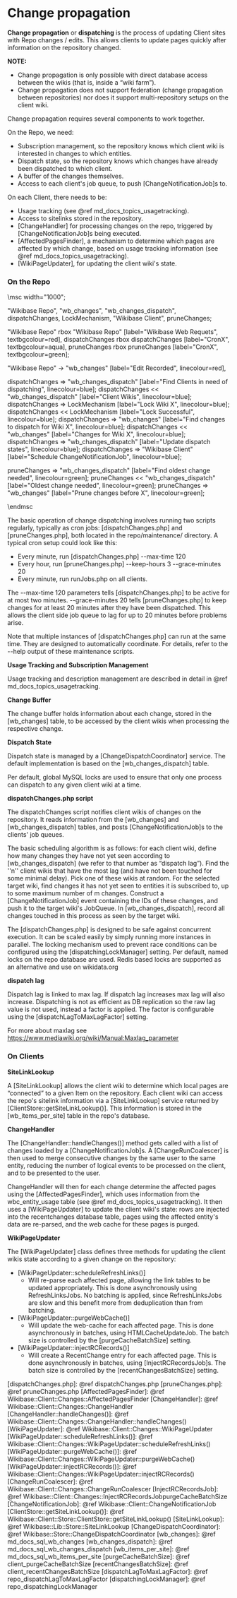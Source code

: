 # Change propagation

**Change propagation** or **dispatching** is the process of updating Client sites with Repo changes / edits.
This allows clients to update pages quickly after information on the repository changed.

**NOTE:**
 - Change propagation is only possible with direct database access between the wikis (that is, inside a “wiki farm”).
 - Change propagation does not support federation (change propagation between repositories) nor does it support multi-repository setups on the client wiki.

Change propagation requires several components to work together.

On the Repo, we need:

* Subscription management, so the repository knows which client wiki is interested in changes to which entities.
* Dispatch state, so the repository knows which changes have already been dispatched to which client.
* A buffer of the changes themselves.
* Access to each client's job queue, to push [ChangeNotificationJob]s to.

On each Client, there needs to be:

* Usage tracking (see @ref md_docs_topics_usagetracking).
* Access to sitelinks stored in the repository.
* [ChangeHandler] for processing changes on the repo, triggered by [ChangeNotificationJob]s being executed.
* [AffectedPagesFinder], a mechanism to determine which pages are affected by which change, based on usage tracking information (see @ref md_docs_topics_usagetracking).
* [WikiPageUpdater], for updating the client wiki's state.

### On the Repo

\msc
  width="1000";

  "Wikibase Repo",
  "wb_changes",
  "wb_changes_dispatch",
  dispatchChanges,
  LockMechanism,
  "Wikibase Client",
  pruneChanges;

  "Wikibase Repo" rbox "Wikibase Repo" [label="Wikibase Web Requets", textbgcolour=red],
  dispatchChanges rbox dispatchChanges [label="CronX", textbgcolour=aqua],
  pruneChanges rbox pruneChanges [label="CronX", textbgcolour=green];

  "Wikibase Repo" -> "wb_changes" [label="Edit Recorded", linecolour=red],

  dispatchChanges => "wb_changes_dispatch" [label="Find Clients in need of dispatching", linecolour=blue];
  dispatchChanges << "wb_changes_dispatch" [label="Client Wikis", linecolour=blue];
  dispatchChanges => LockMechanism [label="Lock Wiki X", linecolour=blue];
  dispatchChanges << LockMechanism [label="Lock Successful", linecolour=blue];
  dispatchChanges => "wb_changes" [label="Find changes to dispatch for Wiki X", linecolour=blue];
  dispatchChanges << "wb_changes" [label="Changes for Wiki X", linecolour=blue];
  dispatchChanges => "wb_changes_dispatch" [label="Update dispatch states", linecolour=blue];
  dispatchChanges => "Wikibase Client" [label="Schedule ChangeNotificationJob", linecolour=blue];

  pruneChanges => "wb_changes_dispatch" [label="Find oldest change needed", linecolour=green];
  pruneChanges << "wb_changes_dispatch" [label="Oldest change needed", linecolour=green];
  pruneChanges => "wb_changes" [label="Prune changes before X", linecolour=green];

\endmsc

The basic operation of change dispatching involves running two scripts regularly, typically as cron jobs: [dispatchChanges.php] and [pruneChanges.php], both located in the repo/maintenance/ directory.
A typical cron setup could look like this:

* Every minute, run [dispatchChanges.php] --max-time 120
* Every hour, run [pruneChanges.php] --keep-hours 3 --grace-minutes 20
* Every minute, run runJobs.php on all clients.

The --max-time 120 parameters tells [dispatchChanges.php] to be active for at most two minutes. --grace-minutes 20 tells [pruneChanges.php] to keep changes for at least 20 minutes after they have been dispatched.
This allows the client side job queue to lag for up to 20 minutes before problems arise.

Note that multiple instances of [dispatchChanges.php] can run at the same time.
They are designed to automatically coordinate. For details, refer to the --help output of these maintenance scripts.

**Usage Tracking and Subscription Management**

Usage tracking and description management are described in detail in @ref md_docs_topics_usagetracking.

**Change Buffer**

The change buffer holds information about each change, stored in the [wb_changes] table, to be accessed by the client wikis when processing the respective change.

**Dispatch State**

Dispatch state is managed by a [ChangeDispatchCoordinator] service.
The default implementation is based on the [wb_changes_dispatch] table.

Per default, global MySQL locks are used to ensure that only one process can dispatch to any given client wiki at a time.

**dispatchChanges.php script**

The dispatchChanges script notifies client wikis of changes on the repository.
It reads information from the [wb_changes] and [wb_changes_dispatch] tables, and posts [ChangeNotificationJob]s to the clients' job queues.

The basic scheduling algorithm is as follows: for each client wiki, define how many changes they have not yet seen according to [wb_changes_dispatch] (we refer to that number as “dispatch lag”).
Find the ''n'' client wikis that have the most lag (and have not been touched for some minimal delay).
Pick one of these wikis at random. For the selected target wiki, find changes it has not yet seen to entities it is subscribed to, up to some maximum number of m changes.
Construct a [ChangeNotificationJob] event containing the IDs of these changes, and push it to the target wiki's JobQueue.
In [wb_changes_dispatch], record all changes touched in this process as seen by the target wiki.

The [dispatchChanges.php] is designed to be safe against concurrent execution.
It can be scaled easily by simply running more instances in parallel.
The locking mechanism used to prevent race conditions can be configured using the [dispatchingLockManager] setting.
Per default, named locks on the repo database are used.
Redis based locks are supported as an alternative and use on wikidata.org

**dispatch lag**

Dispatch lag is linked to max lag.
If dispatch lag increases max lag will also increase.
Dispatching is not as efficient as DB replication so the raw lag value is not used, instead a factor is applied.
The factor is configurable using the [dispatchLagToMaxLagFactor] setting.

For more about maxlag see https://www.mediawiki.org/wiki/Manual:Maxlag_parameter

### On Clients

**SiteLinkLookup**

A [SiteLinkLookup] allows the client wiki to determine which local pages are “connected” to a given Item on the repository.
Each client wiki can access the repo's sitelink information via a [SiteLinkLookup] service returned by [ClientStore::getSiteLinkLookup()].
This information is stored in the [wb_items_per_site] table in the repo's database.

**ChangeHandler**

The [ChangeHandler::handleChanges()] method gets called with a list of changes loaded by a [ChangeNotificationJob]s.
A [ChangeRunCoalescer] is then used to merge consecutive changes by the same user to the same entity, reducing the number of logical events to be processed on the client, and to be presented to the user.

ChangeHandler will then for each change determine the affected pages using the [AffectedPagesFinder], which uses information from the wbc_entity_usage table (see @ref md_docs_topics_usagetracking).
It then uses a [WikiPageUpdater] to update the client wiki's state: rows are injected into the recentchanges database table, pages using the affected entity's data are re-parsed, and the web cache for these pages is purged.

**WikiPageUpdater**

The [WikiPageUpdater] class defines three methods for updating the client wikis state according to a given change on the repository:

* [WikiPageUpdater::scheduleRefreshLinks()]
  * Will re-parse each affected page, allowing the link tables to be updated appropriately. This is done asynchronously using RefreshLinksJobs. No batching is applied, since RefreshLinksJobs are slow and this benefit more from deduplication than from batching.
* [WikiPageUpdater::purgeWebCache()]
  * Will update the web-cache for each affected page. This is done asynchronously in batches, using HTMLCacheUpdateJob. The batch size is controlled by the [purgeCacheBatchSize] setting.
* [WikiPageUpdater::injectRCRecords()]
  * Will create a RecentChange entry for each affected page. This is done asynchronously in batches, using [InjectRCRecordsJob]s. The batch size is controlled by the [recentChangesBatchSize] setting.

[dispatchChanges.php]: @ref dispatchChanges.php
[pruneChanges.php]: @ref pruneChanges.php
[AffectedPagesFinder]: @ref Wikibase::Client::Changes::AffectedPagesFinder
[ChangeHandler]: @ref Wikibase::Client::Changes::ChangeHandler
[ChangeHandler::handleChanges()]: @ref Wikibase::Client::Changes::ChangeHandler::handleChanges()
[WikiPageUpdater]: @ref Wikibase::Client::Changes::WikiPageUpdater
[WikiPageUpdater::scheduleRefreshLinks()]: @ref Wikibase::Client::Changes::WikiPageUpdater::scheduleRefreshLinks()
[WikiPageUpdater::purgeWebCache()]: @ref Wikibase::Client::Changes::WikiPageUpdater::purgeWebCache()
[WikiPageUpdater::injectRCRecords()]: @ref Wikibase::Client::Changes::WikiPageUpdater::injectRCRecords()
[ChangeRunCoalescer]: @ref Wikibase::Client::Changes::ChangeRunCoalescer
[InjectRCRecordsJob]: @ref Wikibase::Client::Changes::InjectRCRecordsJobpurgeCacheBatchSize
[ChangeNotificationJob]: @ref Wikibase::Client::ChangeNotificationJob
[ClientStore::getSiteLinkLookup()]: @ref Wikibase::Client::Store::ClientStore::getSiteLinkLookup()
[SiteLinkLookup]: @ref Wikibase::Lib::Store::SiteLinkLookup
[ChangeDispatchCoordinator]: @ref Wikibase::Store::ChangeDispatchCoordinator
[wb_changes]: @ref md_docs_sql_wb_changes
[wb_changes_dispatch]: @ref md_docs_sql_wb_changes_dispatch
[wb_items_per_site]: @ref md_docs_sql_wb_items_per_site
[purgeCacheBatchSize]: @ref client_purgeCacheBatchSize
[recentChangesBatchSize]: @ref client_recentChangesBatchSize
[dispatchLagToMaxLagFactor]: @ref repo_dispatchLagToMaxLagFactor
[dispatchingLockManager]: @ref repo_dispatchingLockManager
